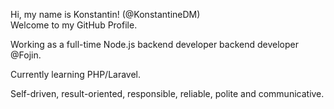 Hi, my name is Konstantin! (@KonstantineDM)  
Welcome to my GitHub Profile.  

Working as a full-time Node.js backend developer backend developer @Fojin.

Currently learning PHP/Laravel.

Self-driven, result-oriented, responsible, reliable, polite and communicative.
